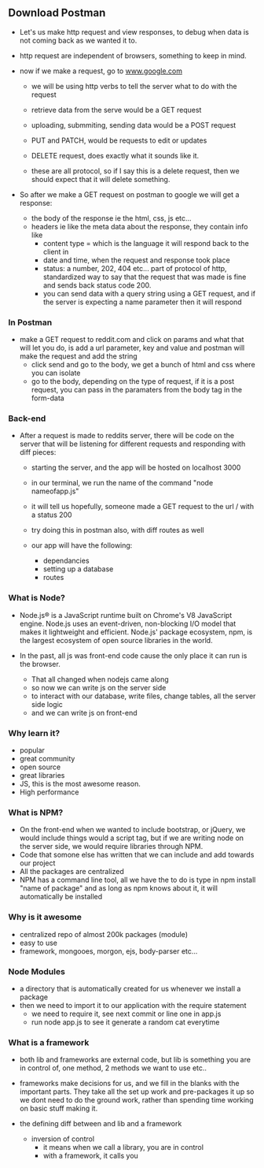## Download Postman

  - Let's us make http request and view responses, to debug when data is not coming back
  as we wanted it to.

  - http request are independent of browsers, something to keep in mind.

  - now if we make a request, go to www.google.com
      - we will be using http verbs to tell the server what to do with the request
      - retrieve data from the serve would be a GET request
      - uploading, submmiting, sending data would be a POST request
      - PUT and PATCH, would be requests to edit or updates
      - DELETE request, does exactly what it sounds like it.

    - these are all protocol, so if I say this is a delete request, then we should expect that it will delete something.

  - So after we make a GET request on postman to google we will get a response:
      - the body of the response ie the html, css, js etc...
      - headers ie like the meta data about the response, they contain info like
          - content type = which is the language it will respond back to the client in
          - date and time, when the request and response took place
          - status: a number, 202, 404 etc... part of protocol of http, standardized way to say that the request that was made is fine and sends back status code 200.
          - you can send data with a query string using a GET request, and if the server is expecting a name parameter then it will respond

### In Postman

  - make a GET request to reddit.com and click on params and what that will let you do, is add a url parameter, key and value and postman will make the request and add the string
      - click send and go to the body, we get a bunch of html and css where you can isolate
      - go to the body, depending on the type of request, if it is a post request, you can pass in the paramaters from the body tag in the form-data


### Back-end

  - After a request is made to reddits server, there will be code on the server that will be listening for different requests and responding with diff pieces:
      - starting the server, and the app will be hosted on localhost 3000
      - in our terminal, we run the name of the command "node nameofapp.js"
      - it will tell us hopefully, someone made a GET request to the url / with a status 200
      - try doing this in postman also, with diff routes as well

    - our app will have the following:
      - dependancies
      - setting up a database
      - routes


### What is Node?

  - Node.js® is a JavaScript runtime built on Chrome's V8 JavaScript engine. Node.js uses an event-driven, non-blocking I/O model that makes it lightweight and efficient. Node.js' package ecosystem, npm, is the largest ecosystem of open source libraries in the world.

  - In the past, all js was front-end code cause the only place it can run is the browser.
      - That all changed when nodejs came along
      - so now we can write js on the server side
      - to interact with our database, write files, change tables, all the server side logic
      - and we can write js on front-end

### Why learn it?

  - popular
  - great community
  - open source
  - great libraries
  - JS, this is the most awesome reason.
  - High performance


### What is NPM?

  - On the front-end when we wanted to include bootstrap, or jQuery, we would include things would a script tag, but if we are writing node on the server side, we would require libraries through NPM.
  - Code that somone else has written that we can include and add towards our project
  - All the packages are centralized
  -  NPM has a command line tool, all we have the to do is type in npm install "name of package" and as long as npm knows about it, it will automatically be installed

### Why is it awesome

  - centralized repo of almost 200k packages (module)
  - easy to use
  - framework, mongooes, morgon, ejs, body-parser etc...

### Node Modules

  - a directory that is automatically created for us whenever we install a package
  - then we need to import it to our application with the require statement
      - we need to require it, see next commit or line one in app.js
      - run node app.js to see it generate a random cat everytime

### What is a framework

  - both lib and frameworks are external code, but lib is something you are in control of, one method, 2 methods we want to use etc..
  - frameworks make decisions for us, and we fill in the blanks with the important parts. They take all the set up work and pre-packages it up so we dont need to do the ground work, rather than spending time working on basic stuff making it.

  - the defining diff between and lib and a framework
      - inversion of control
          - it means when we call a library, you are in control
          - with a framework, it calls you
